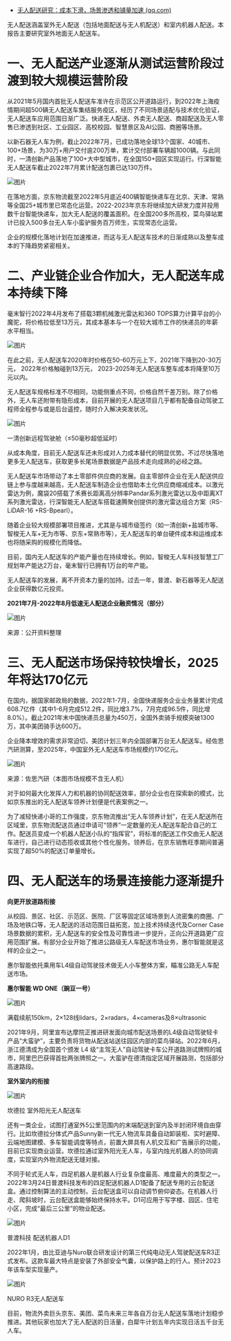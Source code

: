 - [无人配送研究：成本下滑，场景渗透和铺量加速 (qq.com)](https://mp.weixin.qq.com/s/TXnWgBoFLYcpdE6cG-pZYg)	

无人配送涵盖室外无人配送（包括地面配送与无人机配送）和室内机器人配送。本报告主要研究室外地面无人配送车。

# **一、无人配送产业逐渐从测试运营阶段过渡到较大规模运营阶段**

从2021年5月国内首批无人配送车准许在示范区公开道路运行，到2022年上海疫情期间超500辆无人配送车集结服务疫区，经历了不同场景适配与技术优化验证，无人配送车应用范围日渐广泛。快递无人配送、外卖无人配送、商超配送及无人零售已渗透到社区、工业园区、高校校园、智慧景区及AI公园、商圈等场景。

以新石器无人车为例，截止2022年7月，已成功落地全球13个国家、40城市、100+场景，为30万+用户交付逾200万单，累计交付部署车辆超1000辆。与此同时，一清创新产品落地了100+大中型城市，在全国150+园区实现运行。行深智能无人配送车截止2022年7月累计配送包裹已达130万件。

![图片](https://mmbiz.qpic.cn/sz_mmbiz_png/2icOarNW84W78ZmDibCTLHNLbUNDz2j4ibMvpuVZGwewe7TeohUdSGs70rB9QJT46hXWCKfywrZwxDwvjWK2p960w/640?wx_fmt=png&wxfrom=5&wx_lazy=1&wx_co=1)

在落地方面，京东物流截至2022年5月底近400辆智能快递车在北京、天津、常熟等全国25+城市里已常态化运营。2022-2023年京东将继续加大研发力度并投用数千台智能快递车，加大无人配送的覆盖面积。在全国200多所高校，菜鸟驿站累计已投入500多台无人车小蛮驴服务百万师生，实现常态化运营。

企业的规模化落地计划在加速推进，而这与无人配送车技术的日渐成熟以及整车成本的下降趋势紧密相关。

# **二、产业链企业合作加大，无人配送车成本持续下降**

毫末智行2022年4月发布了搭载3颗机械激光雷达和360 TOPS算力计算平台的小魔驼，将价格拉低至13万元，其成本基本与一个在较大城市工作的快递员的年薪水平相当。

![图片](https://mmbiz.qpic.cn/sz_mmbiz_png/2icOarNW84W78ZmDibCTLHNLbUNDz2j4ibMPbNPbJSxJiaQqkUJ8baC4ovRpIW2eTSicRwOwiaupAib3rlDVkibk7RGoMw/640?wx_fmt=png&wxfrom=5&wx_lazy=1&wx_co=1)

在此之前，无人配送车2020年时价格在50-60万元上下，2021年下降到20-30万元， 2022年价格触碰到13万元， 2023-2025年无人配送车整车成本将降至10万元以内。

无人配送车规格标准不尽相同，功能侧重点不同，价格自然千差万别。除了价格外，无人车还附带有隐形成本，目前开展的无人配送项目几乎都有配备自动驾驶工程师全程参与或是后台遥控，随时介入解决突发状况。

![图片](https://mmbiz.qpic.cn/sz_mmbiz_png/2icOarNW84W78ZmDibCTLHNLbUNDz2j4ibM2hwqnarEiapx3MBic9G2gXdOibas5y7Xsmz3ED2JaBXhnMs07SWoca9Yw/640?wx_fmt=png&wxfrom=5&wx_lazy=1&wx_co=1)

一清创新远程驾驶舱（≤50毫秒超低延时）

从成本角度，目前无人配送车还未形成对人力成本替代的明显优势。不过尽快落地更多无人配送车，获取更多长尾场景数据是产品技术走向成熟的必经之路。

无人配送车市场带动了本土零部件供应商的发展。自主零部件企业在无人配送供应链上参与度越来越高，无人配送车制造企业也借助本土化供应商缩减成本。以激光雷达为例，魔袋20搭载了禾赛长距离高分辨率Pandar系列激光雷达以及中距离XT系列激光雷达，行深智能无人配送车搭载速腾聚创提供的激光雷达组合方案（RS-LiDAR-16 +RS-Bpearl）。

随着企业较大规模部署项目推进，尤其是与城市级签约（如一清创新+盐城市等、智梭无人车+无为市等、京东+常熟市等），无人配送车的单台硬件成本和运维成本也将随采购的规模化而降低。

目前，国内无人配送车的产能产量也在持续增长。例如，智梭无人车科技智慧工厂规划年产能达2万台，毫末智行已拥有1万台的年产能。

无人配送车的发展，离不开资本力量的加持。过去一年，普渡、新石器等无人配送企业获得数亿元投资。

**2021年7月-2022年8月低速无人配送企业融资情况（部分）**

![图片](https://mmbiz.qpic.cn/sz_mmbiz_png/2icOarNW84W78ZmDibCTLHNLbUNDz2j4ibMATfmVCLITzh6cMgAxBpw68FpxP9C4XgAZic4TldrapAJWicBuEuPWtfA/640?wx_fmt=png&wxfrom=5&wx_lazy=1&wx_co=1)

来源：公开资料整理

# **三、无人配送市场保持较快增长，2025年将达170亿元**

在国内，据国家邮政局的数据，2022年1-7月，全国快递服务企业业务量累计完成608.7亿件（其中1-6月完成512.2件，同比增3.7%，7月完成96.5件，同比增8.0%）。截止2021年末中国快递员总量为450万，全国外卖骑手规模突破1300万，其中美团骑手达600万。

企业降本增效的需求非常迫切，美团计划三年内全国部署万台无人配送车。经佐思汽研测算，至2025年，中国室外无人配送车市场规模约170亿元。

![图片](https://mmbiz.qpic.cn/sz_mmbiz_png/2icOarNW84W78ZmDibCTLHNLbUNDz2j4ibMcOhibghDiaRL48BeMNylR4nFUeGpCtcmiamj0Hpw3kictwhwBHG9L5zHog/640?wx_fmt=png&wxfrom=5&wx_lazy=1&wx_co=1)

来源：佐思汽研（本图市场规模不含无人机）

对于如何最大化发挥人力和机器的协同配送效率，部分企业也在探索新的模式，比如京东推出的无人配送车领养计划便是代表案例之一。

为了减轻快递小哥的工作强度，京东物流推出“无人车领养计划”，在无人配送所在区域里，京东物流配送员通过申请可“领养”一定数量的无人配送车配合自己的工作。配送员变成一个机器人配送小队的“指挥官”，将标准的配送工作交由无人配送车进行，自己进行动态揽收或其他个性化服务。领养后，在京东销售旺季期间普遍实现了超50%的配送订单量增长。

# **四、无人配送车的场景连接能力逐渐提升**

**向更开放道路衔接**

从校园、景区、社区、示范区、医院、厂区等固定区域场景到人流密集的商圈、广场及地铁口等，无人配送的活动范围日益拓宽，加上技术持续迭代及Corner Case场景数据的累积，无人配送车的安全性及可靠性进一步提升，正向公开道路更广应用范围扩展。有部分企业开始了推进公路级无人车配送市场业务，惠尔智能就是这样的企业之一。

惠尔智能依托乘用⻋L4级自动驾驶技术做无人小⻋整体方案，瞄准公路无人车配送市场。

**惠尔智能 WD ONE（豌豆一号）**

![图片](https://mmbiz.qpic.cn/sz_mmbiz_png/2icOarNW84W78ZmDibCTLHNLbUNDz2j4ibM1znKYUgBmianmj1cHdSYFzzdHbv4dga8pIUvua3rPrTfPpja5HAsKcg/640?wx_fmt=png&wxfrom=5&wx_lazy=1&wx_co=1)

满载续航150km，2×128线lidars，2×radars，4×cameras及8×ultrasonic

2021年9月，阿里宣布达摩院正推进研发面向城市配送场景的L4级自动驾驶轻卡产品“大蛮驴”，主要负责将货物从配送站送往园区内部的菜鸟驿站。2022年6月，浙江德清成为全国首个颁发 L4 级“主驾无人”自动驾驶卡车公开道路测试牌照的城市，阿里巴巴获得首批两张牌照之一。大蛮驴在德清指定区域开展路测，包括部分高速路段。

**室外室内的衔接**

![图片](https://mmbiz.qpic.cn/sz_mmbiz_png/2icOarNW84W78ZmDibCTLHNLbUNDz2j4ibMa7ARePpvqQq5qIDpMNeH8yczxXOjmcqabEic30a7aiaUOsGGImqymJHA/640?wx_fmt=png&wxfrom=5&wx_lazy=1&wx_co=1)

坎德拉 室外阳光无人配送车

还有一类企业，试图打通室外5公里范围内的末端配送到室内及半封闭环境自由穿行。比如坎德拉分体式产品Sunny新一代无人物流车具备自动卸装柜、实时避障、云端地图建模、多车智能调度等特点，前置大屏具有人机交互和广告展示的功能，目前已实现商业运营。坎德拉通过室外阳光无人车，与室内烛光机器人的协同调度，实现室内外物流配送无缝对接。

不同于轮式无人车，四足机器人是机器人行业复杂度最高、难度最大的类型之一。2022年3月24日普渡科技发布的四足配送机器人D1配备了配送专用的云台配送盒。通过控制算法的主动控制，云台配送盒可以自动调节俯仰姿态。在机器人行走、爬斜坡时，云台配送盒能够始终保持水平。D1可应用于写字楼、园区、住宅小区，完成“最后三公里”的物业配送。

![图片](https://mmbiz.qpic.cn/sz_mmbiz_png/2icOarNW84W78ZmDibCTLHNLbUNDz2j4ibMZ3XicaXoyGz4j4MYrLmuufCfiajjqB7QLPxnvmhltboZ2YPJQLVqZvnQ/640?wx_fmt=png&wxfrom=5&wx_lazy=1&wx_co=1)

普渡科技 配送机器人D1

2022年1月，由比亚迪与Nuro联合研发设计的第三代纯电动无人驾驶配送车R3正式发布。这款车最大特点是安装了外部安全气囊，以保护路上的行人。预计2023年该车型实现量产。

![图片](https://mmbiz.qpic.cn/sz_mmbiz_png/2icOarNW84W78ZmDibCTLHNLbUNDz2j4ibMGO6xCYsT7iatXyj4uqahcrngSh25Mrpania3hjKNEp1DBppwHO2agdLw/640?wx_fmt=png&wxfrom=5&wx_lazy=1&wx_co=1)

NURO R3无人配送车

目前，物流外卖巨头京东、美团、菜鸟未来三年各自万台无人配送车落地计划稳步推进。其他玩家也加大了无人配送的日活量，白犀牛计划五年内实现日活五千台无人车。